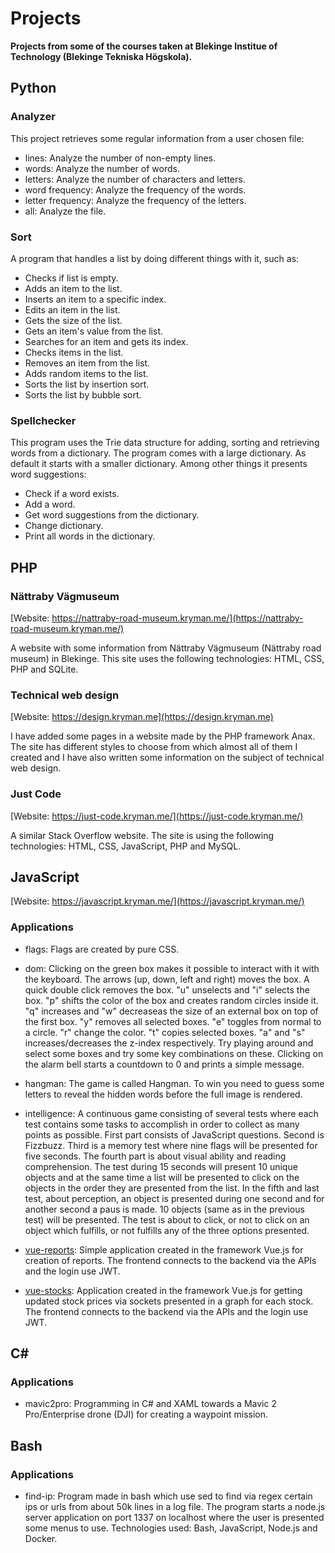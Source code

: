 # Projects

**Projects from some of the courses taken at Blekinge Institue of Technology (Blekinge Tekniska Högskola).**

## Python

### Analyzer

This project retrieves some regular information from a user chosen file:

* lines: Analyze the number of non-empty lines.
* words: Analyze the number of words.
* letters: Analyze the number of characters and letters.
* word frequency: Analyze the frequency of the words.
* letter frequency: Analyze the frequency of the letters.
* all: Analyze the file.

### Sort

A program that handles a list by doing different things with it, such as:

* Checks if list is empty.
* Adds an item to the list.
* Inserts an item to a specific index.
* Edits an item in the list.
* Gets the size of the list.
* Gets an item's value from the list.
* Searches for an item and gets its index.
* Checks items in the list.
* Removes an item from the list.
* Adds random items to the list.
* Sorts the list by insertion sort.
* Sorts the list by bubble sort.

### Spellchecker

This program uses the Trie data structure for adding, sorting and retrieving words from a dictionary. The program comes with a large dictionary. As default it starts with a smaller dictionary. Among other things it presents word suggestions:

* Check if a word exists.
* Add a word.
* Get word suggestions from the dictionary.
* Change dictionary.
* Print all words in the dictionary.

## PHP

### Nättraby Vägmuseum

[Website: https://nattraby-road-museum.kryman.me/](https://nattraby-road-museum.kryman.me/)

A website with some information from Nättraby Vägmuseum (Nättraby road museum) in Blekinge. This site uses the following technologies: HTML, CSS, PHP and SQLite.

### Technical web design

[Website: https://design.kryman.me](https://design.kryman.me)

I have added some pages in a website made by the PHP framework Anax. The site has different styles to choose from which almost all of them I created and I have also written some information on the subject of technical web design. 

### Just Code

[Website: https://just-code.kryman.me/](https://just-code.kryman.me/)

A similar Stack Overflow website. The site is using the following technologies: HTML, CSS, JavaScript, PHP and MySQL.

## JavaScript

[Website: https://javascript.kryman.me/](https://javascript.kryman.me/)

### Applications

* flags: Flags are created by pure CSS.

* dom: Clicking on the green box makes it possible to interact with it with the keyboard. The arrows (up, down, left and right) moves the box. A quick double click removes the box. "u" unselects and "i" selects the box. "p" shifts the color of the box and creates random circles inside it. "q" increases and "w" decreaseas the size of an external box on top of the first box. "y" removes all selected boxes. "e" toggles from normal to a circle. "r" change the color. "t" copies selected boxes. "a" and "s" increases/decreases the z-index respectively. Try playing around and select some boxes and try some key combinations on these.
Clicking on the alarm bell starts a countdown to 0 and prints a simple message.

* hangman: The game is called Hangman. To win you need to guess some letters to reveal the hidden words before the full image is rendered.

* intelligence: A continuous game consisting of several tests where each test contains some tasks to accomplish in order to collect as many points as possible. First part consists of JavaScript questions. Second is Fizzbuzz. Third is a memory test where nine flags will be presented for five seconds. The fourth part is about visual ability and reading comprehension. The test during 15 seconds will present 10 unique objects and at the same time a list will be presented to click on the objects in the order they are presented from the list. In the fifth and last test, about perception, an object is presented during one second and for another second a paus is made. 10 objects (same as in the previous test) will be presented. The test is about to click, or not to click on an object which fulfills, or not fulfills any of the three options presented.

* [vue-reports](https://kryman.me/#/): Simple application created in the framework Vue.js for creation of reports. The frontend connects to the backend via the APIs and the login use JWT.

* [vue-stocks](https://stock.kryman.me/#/): Application created in the framework Vue.js for getting updated stock prices via sockets presented in a graph for each stock. The frontend connects to the backend via the APIs and the login use JWT.

## C#

### Applications

* mavic2pro: Programming in C# and XAML towards a Mavic 2 Pro/Enterprise drone (DJI) for creating a waypoint mission.

## Bash

### Applications

* find-ip: Program made in bash which use sed to find via regex certain ips or urls from about 50k lines in a log file. The program starts a node.js server application on port 1337 on localhost where the user is presented some menus to use. Technologies used: Bash, JavaScript, Node.js and Docker.